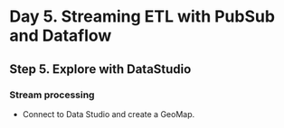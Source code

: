 # Day 5. Streaming ETL with PubSub and Dataflow
## Step 5. Explore with DataStudio

### Stream processing
* Connect to Data Studio and create a GeoMap.
	
